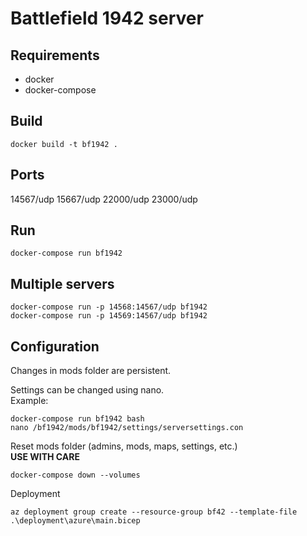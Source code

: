 # Battlefield 1942 server

## Requirements
 - docker
 - docker-compose

## Build
```
docker build -t bf1942 .
```

## Ports
14567/udp 15667/udp 22000/udp 23000/udp

## Run
```
docker-compose run bf1942
```

## Multiple servers
```
docker-compose run -p 14568:14567/udp bf1942
docker-compose run -p 14569:14567/udp bf1942
```

## Configuration
Changes in mods folder are persistent.  

Settings can be changed using nano.  
Example:
```
docker-compose run bf1942 bash
nano /bf1942/mods/bf1942/settings/serversettings.con
```

Reset mods folder (admins, mods, maps, settings, etc.)  
**USE WITH CARE**
```
docker-compose down --volumes
```

Deployment 
```
az deployment group create --resource-group bf42 --template-file  .\deployment\azure\main.bicep
```